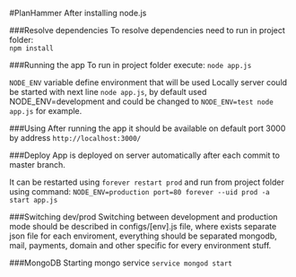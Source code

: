 #PlanHammer
After installing node.js 

###Resolve dependencies
To resolve dependencies need to run in project folder:   
    `npm install`


###Running the app
To run in project folder execute: 
    `node app.js`

`NODE_ENV` variable define environment that will be used
Locally server could be started with next line `node app.js`, by default used NODE_ENV=development and could be changed to `NODE_ENV=test node app.js` for example.

###Using
After running the app it should be available on default port 3000 by address `http://localhost:3000/`

###Deploy
App is deployed on server automatically after each commit to master branch.     

It can be restarted using `forever restart prod` 
and run from project folder using command: `NODE_ENV=production port=80 forever --uid prod -a start app.js` 

###Switching dev/prod
Switching between development and production mode should be described in configs/[env].js file, where exists separate json file for each enviroment, everything should be separated mongodb, mail, payments, domain and other specific for every environment stuff.

###MongoDB
Starting mongo service `service mongod start`